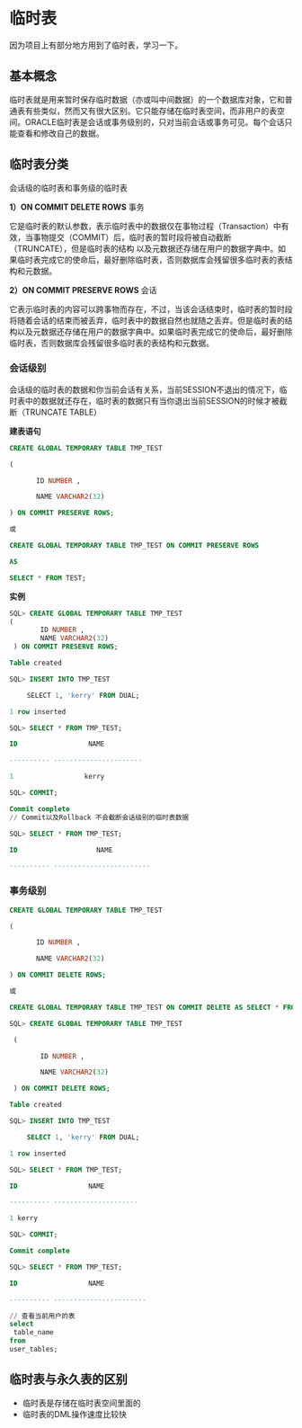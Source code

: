 # 临时表

因为项目上有部分地方用到了临时表，学习一下。

## 基本概念

临时表就是用来暂时保存临时数据（亦或叫中间数据）的一个数据库对象，它和普通表有些类似，然而又有很大区别。它只能存储在临时表空间，而非用户的表空间。ORACLE临时表是会话或事务级别的，只对当前会话或事务可见。每个会话只能查看和修改自己的数据。



## 临时表分类

会话级的临时表和事务级的临时表

**1）ON COMMIT DELETE ROWS**  事务

它是临时表的默认参数，表示临时表中的数据仅在事物过程（Transaction）中有效，当事物提交（COMMIT）后，临时表的暂时段将被自动截断（TRUNCATE），但是临时表的结构 以及元数据还存储在用户的数据字典中。如果临时表完成它的使命后，最好删除临时表，否则数据库会残留很多临时表的表结构和元数据。

**2）ON COMMIT PRESERVE ROWS** 会话

它表示临时表的内容可以跨事物而存在，不过，当该会话结束时，临时表的暂时段将随着会话的结束而被丢弃，临时表中的数据自然也就随之丢弃。但是临时表的结构以及元数据还存储在用户的数据字典中。如果临时表完成它的使命后，最好删除临时表，否则数据库会残留很多临时表的表结构和元数据。

### 会话级别

会话级的临时表的数据和你当前会话有关系，当前SESSION不退出的情况下，临时表中的数据就还存在，临时表的数据只有当你退出当前SESSION的时候才被截断（TRUNCATE TABLE）

**建表语句**

```sql
CREATE GLOBAL TEMPORARY TABLE TMP_TEST

(

　　　　ID NUMBER ,

　　　　NAME VARCHAR2(32)

) ON COMMIT PRESERVE ROWS;

或

CREATE GLOBAL TEMPORARY TABLE TMP_TEST ON COMMIT PRESERVE ROWS

AS

SELECT * FROM TEST;
```

**实例**

```sql
SQL> CREATE GLOBAL TEMPORARY TABLE TMP_TEST
(
 　　　　ID NUMBER ,
 　　　　NAME VARCHAR2(32)
 ) ON COMMIT PRESERVE ROWS;

Table created

SQL> INSERT INTO TMP_TEST

 　　SELECT 1, 'kerry' FROM DUAL;

1 row inserted

SQL> SELECT * FROM TMP_TEST;

ID 　　　　　　　　　　NAME

---------- ----------------------

1 　　　　　　　　　　kerry

SQL> COMMIT;

Commit complete
// Commit以及Rollback 不会截断会话级别的临时表数据

SQL> SELECT * FROM TMP_TEST;

ID 　　　　　　　　　　  NAME

---------- ------------------------
```

### 事务级别

```sql
CREATE GLOBAL TEMPORARY TABLE TMP_TEST

(

　　　　ID NUMBER ,

　　　　NAME VARCHAR2(32)

) ON COMMIT DELETE ROWS;

或

CREATE GLOBAL TEMPORARY TABLE TMP_TEST ON COMMIT DELETE AS SELECT * FROM TEST;

SQL> CREATE GLOBAL TEMPORARY TABLE TMP_TEST

 (

 　　　　ID NUMBER ,

 　　　　NAME VARCHAR2(32)

 ) ON COMMIT DELETE ROWS;

Table created

SQL> INSERT INTO TMP_TEST

　　 SELECT 1, 'kerry' FROM DUAL;

1 row inserted

SQL> SELECT * FROM TMP_TEST;

ID 　　　　　　　　　　NAME

---------- ---------------------

1 kerry

SQL> COMMIT;

Commit complete

SQL> SELECT * FROM TMP_TEST;

ID 　　　　　　　　　　NAME

---------- -----------------------
```



```sql
// 查看当前用户的表
select 
 table_name  
from 
user_tables;
```



## 临时表与永久表的区别

- 临时表是存储在临时表空间里面的
- 临时表的DML操作速度比较快